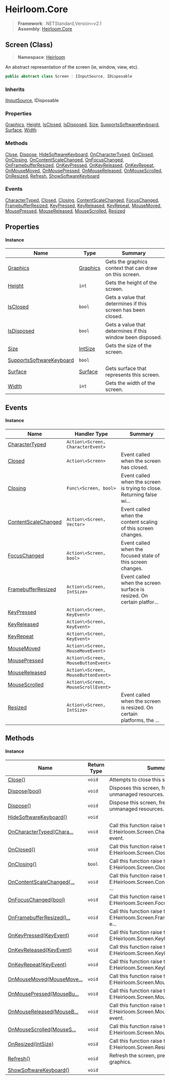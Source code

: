 # Heirloom.Core

> **Framework**: .NETStandard,Version=v2.1  
> **Assembly**: [Heirloom.Core][0]

## Screen (Class)

> **Namespace**: [Heirloom][0]

An abstract representation of the screen (ie, window, view, etc).

```cs
public abstract class Screen : IInputSource, IDisposable
```

### Inherits

[IInputSource][1], IDisposable

### Properties

[Graphics][2], [Height][3], [IsClosed][4], [IsDisposed][5], [Size][6], [SupportsSoftwareKeyboard][7], [Surface][8], [Width][9]

### Methods

[Close][10], [Dispose][11], [HideSoftwareKeyboard][12], [OnCharacterTyped][13], [OnClosed][14], [OnClosing][15], [OnContentScaleChanged][16], [OnFocusChanged][17], [OnFramebufferResized][18], [OnKeyPressed][19], [OnKeyReleased][20], [OnKeyRepeat][21], [OnMouseMoved][22], [OnMousePressed][23], [OnMouseReleased][24], [OnMouseScrolled][25], [OnResized][26], [Refresh][27], [ShowSoftwareKeyboard][28]

### Events

[CharacterTyped][29], [Closed][30], [Closing][31], [ContentScaleChanged][32], [FocusChanged][33], [FramebufferResized][34], [KeyPressed][35], [KeyReleased][36], [KeyRepeat][37], [MouseMoved][38], [MousePressed][39], [MouseReleased][40], [MouseScrolled][41], [Resized][42]

## Properties

#### Instance

| Name                          | Type           | Summary                                                      |
|-------------------------------|----------------|--------------------------------------------------------------|
| [Graphics][2]                 | [Graphics][43] | Gets the graphics context that can draw on this screen.      |
| [Height][3]                   | `int`          | Gets the height of the screen.                               |
| [IsClosed][4]                 | `bool`         | Gets a value that determines if this screen has been closed. |
| [IsDisposed][5]               | `bool`         | Gets a value that determines if this window been disposed.   |
| [Size][6]                     | [IntSize][44]  | Gets the size of the screen.                                 |
| [SupportsSoftwareKeyboard][7] | `bool`         |                                                              |
| [Surface][8]                  | [Surface][45]  | Gets surface that represents this screen.                    |
| [Width][9]                    | `int`          | Gets the width of the screen.                                |

## Events

#### Instance

| Name                      | Handler Type                        | Summary                                                                |
|---------------------------|-------------------------------------|------------------------------------------------------------------------|
| [CharacterTyped][29]      | `Action\<Screen, CharacterEvent>`   |                                                                        |
| [Closed][30]              | `Action\<Screen>`                   | Event called when the screen has closed.                               |
| [Closing][31]             | `Func\<Screen, bool>`               | Event called when the screen is trying to close. Returning false wi... |
| [ContentScaleChanged][32] | `Action\<Screen, Vector>`           | Event called when the content scaling of this screen changes.          |
| [FocusChanged][33]        | `Action\<Screen, bool>`             | Event called when the focused state of this screen changes.            |
| [FramebufferResized][34]  | `Action\<Screen, IntSize>`          | Event called when the screen surface is resized. On certain platfor... |
| [KeyPressed][35]          | `Action\<Screen, KeyEvent>`         |                                                                        |
| [KeyReleased][36]         | `Action\<Screen, KeyEvent>`         |                                                                        |
| [KeyRepeat][37]           | `Action\<Screen, KeyEvent>`         |                                                                        |
| [MouseMoved][38]          | `Action\<Screen, MouseMoveEvent>`   |                                                                        |
| [MousePressed][39]        | `Action\<Screen, MouseButtonEvent>` |                                                                        |
| [MouseReleased][40]       | `Action\<Screen, MouseButtonEvent>` |                                                                        |
| [MouseScrolled][41]       | `Action\<Screen, MouseScrollEvent>` |                                                                        |
| [Resized][42]             | `Action\<Screen, IntSize>`          | Event called when the screen is resized. On certain platforms, the ... |

## Methods

#### Instance

| Name                            | Return Type | Summary                                                                |
|---------------------------------|-------------|------------------------------------------------------------------------|
| [Close()][10]                   | `void`      | Attempts to close this screen.                                         |
| [Dispose(bool)][11]             | `void`      | Disposes this screen, freeing any unmanaged resources.                 |
| [Dispose()][11]                 | `void`      | Dispose this screen, freeing any unmanaged resources.                  |
| [HideSoftwareKeyboard()][12]    | `void`      |                                                                        |
| [OnCharacterTyped(Chara...][13] | `void`      | Call this function raise the E:Heirloom.Screen.CharacterTyped event.   |
| [OnClosed()][14]                | `void`      | Call this function raise the E:Heirloom.Screen.Closed event.           |
| [OnClosing()][15]               | `bool`      | Call this function raise the E:Heirloom.Screen.Closing event.          |
| [OnContentScaleChanged(...][16] | `void`      | Call this function raise the E:Heirloom.Screen.ContentScaleChanged ... |
| [OnFocusChanged(bool)][17]      | `void`      | Call this function raise the E:Heirloom.Screen.FocusChanged event.     |
| [OnFramebufferResized(I...][18] | `void`      | Call this function raise the E:Heirloom.Screen.FramebufferResized e... |
| [OnKeyPressed(KeyEvent)][19]    | `void`      | Call this function raise the E:Heirloom.Screen.KeyPressed event.       |
| [OnKeyReleased(KeyEvent)][20]   | `void`      | Call this function raise the E:Heirloom.Screen.KeyReleased event.      |
| [OnKeyRepeat(KeyEvent)][21]     | `void`      | Call this function raise the E:Heirloom.Screen.KeyRepeat event.        |
| [OnMouseMoved(MouseMove...][22] | `void`      | Call this function raise the E:Heirloom.Screen.MouseMoved event.       |
| [OnMousePressed(MouseBu...][23] | `void`      | Call this function raise the E:Heirloom.Screen.MousePressed event.     |
| [OnMouseReleased(MouseB...][24] | `void`      | Call this function raise the E:Heirloom.Screen.MouseReleased event.    |
| [OnMouseScrolled(MouseS...][25] | `void`      | Call this function raise the E:Heirloom.Screen.MouseScrolled event.    |
| [OnResized(IntSize)][26]        | `void`      | Call this function raise the E:Heirloom.Screen.Resized event.          |
| [Refresh()][27]                 | `void`      | Refresh the screen, presenting rendered graphics.                      |
| [ShowSoftwareKeyboard()][28]    | `void`      |                                                                        |

[0]: ../../Heirloom.Core.md
[1]: IInputSource.md
[2]: Screen/Graphics.md
[3]: Screen/Height.md
[4]: Screen/IsClosed.md
[5]: Screen/IsDisposed.md
[6]: Screen/Size.md
[7]: Screen/SupportsSoftwareKeyboard.md
[8]: Screen/Surface.md
[9]: Screen/Width.md
[10]: Screen/Close.md
[11]: Screen/Dispose.md
[12]: Screen/HideSoftwareKeyboard.md
[13]: Screen/OnCharacterTyped.md
[14]: Screen/OnClosed.md
[15]: Screen/OnClosing.md
[16]: Screen/OnContentScaleChanged.md
[17]: Screen/OnFocusChanged.md
[18]: Screen/OnFramebufferResized.md
[19]: Screen/OnKeyPressed.md
[20]: Screen/OnKeyReleased.md
[21]: Screen/OnKeyRepeat.md
[22]: Screen/OnMouseMoved.md
[23]: Screen/OnMousePressed.md
[24]: Screen/OnMouseReleased.md
[25]: Screen/OnMouseScrolled.md
[26]: Screen/OnResized.md
[27]: Screen/Refresh.md
[28]: Screen/ShowSoftwareKeyboard.md
[29]: Screen/CharacterTyped.md
[30]: Screen/Closed.md
[31]: Screen/Closing.md
[32]: Screen/ContentScaleChanged.md
[33]: Screen/FocusChanged.md
[34]: Screen/FramebufferResized.md
[35]: Screen/KeyPressed.md
[36]: Screen/KeyReleased.md
[37]: Screen/KeyRepeat.md
[38]: Screen/MouseMoved.md
[39]: Screen/MousePressed.md
[40]: Screen/MouseReleased.md
[41]: Screen/MouseScrolled.md
[42]: Screen/Resized.md
[43]: Graphics.md
[44]: IntSize.md
[45]: Surface.md
